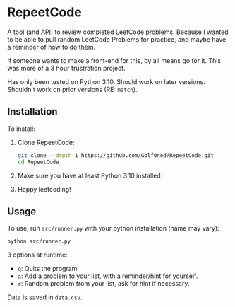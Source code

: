 # RepeetCode

A tool (and API) to review completed LeetCode problems. Because I wanted to be able to pull random LeetCode Problems for practice, and maybe have a reminder of how to do them.

If someone wants to make a front-end for this, by all means go for it. This was more of a 3 hour frustration project.

Has only been tested on Python 3.10. Should work on later versions. Shouldn't work on prior versions (RE: `match`).

## Installation

To install:

1. Clone RepeetCode:

   ```bash
   git clone --depth 1 https://github.com/Golf0ned/RepeetCode.git
   cd RepeetCode
   ```

2. Make sure you have at least Python 3.10 installed.

3. Happy leetcoding!

## Usage

To use, run `src/runner.py` with your python installation (name may vary):

```bash
python src/runner.py
```

3 options at runtime:

* `q`: Quits the program.
* `a`: Add a problem to your list, with a reminder/hint for yourself.
* `r`: Random problem from your list, ask for hint if necessary.

Data is saved in `data.csv`.
